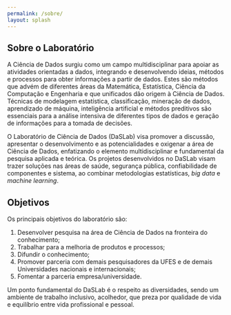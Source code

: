 ```yaml
---
permalink: /sobre/
layout: splash
---
```


## Sobre o Laboratório

A Ciência de Dados surgiu como um campo multidisciplinar para apoiar as atividades orientadas a dados, integrando e desenvolvendo ideias, métodos e processos para obter informações a partir de dados. Estes são métodos que advém de diferentes áreas da Matemática, Estatística, Ciência da Computação e Engenharia e que unificados dão origem à Ciência de Dados. Técnicas de modelagem estatística, classificação, mineração de dados, aprendizado de máquina, inteligência artificial e métodos preditivos são essenciais para a análise intensiva de diferentes tipos de dados e geração de informações para a tomada de decisões. 

O Laboratório de Ciência de Dados (DaSLab) visa promover a discussão, apresentar o desenvolvimento e as potencialidades e oxigenar a área de Ciência de Dados, enfatizando o elemento multidisciplinar e fundamental da pesquisa aplicada e teórica. Os projetos desenvolvidos no DaSLab visam trazer soluções nas áreas de saúde, segurança pública, confiabilidade de componentes e sistema, ao combinar metodologias estatı́sticas, *big data* e *machine learning*.

## Objetivos

Os principais objetivos do laboratório são:

1. Desenvolver pesquisa na área de Ciência de Dados na fronteira do conhecimento;
2. Trabalhar para a melhoria de produtos e processos;
3. Difundir o conhecimento;
4. Promover parceria com demais pesquisadores da UFES e de demais Universidades nacionais e internacionais;
5. Fomentar a parceria empresa/universidade.

Um ponto fundamental do DaSLab é o respeito as diversidades, sendo um ambiente de trabalho inclusivo, acolhedor, que preza por qualidade de vida e equilíbrio entre vida profissional e pessoal.

